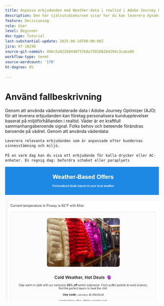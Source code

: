 ```yaml
---
title: Anpassa erbjudanden med Weather-data i realtid i Adobe Journey Optimizer med Web SDK
description: Den här självstudiekursen visar hur du kan leverera dynamiska, vädermedvetna erbjudanden i Adobe Journey Optimizer med hjälp av sammanhangsberoende data i realtid och Adobe Web SDK Personalization API. Du får lära dig att skicka väderattribut (som temperatur och förhållanden) från din webbplats till Adobe Experience Platform, mappa dem till ditt eventschema och använda dem i beslutsregler och rankningsformler för att anpassa erbjudanden när sidan läses in. Idealiskt för marknadsförare och utvecklare som vill förbättra digitala upplevelser med miljösammanhang i realtid.
feature: Decisioning
role: User
level: Beginner
doc-type: Tutorial
last-substantial-update: 2025-06-10T00:00:00Z
jira: KT-18258
source-git-commit: d46c5a922b8448f57b8a730188284294c3caba96
workflow-type: tm+mt
source-wordcount: '170'
ht-degree: 0%

---
```


# Använd fallbeskrivning

Genom att använda väderrelaterade data i Adobe Journey Optimizer (AJO) för att leverera erbjudanden kan företag personalisera kundupplevelser baserat på miljöförhållanden i realtid. Väder är en kraftfull sammanhangsberoende signal. Folks behov och beteende förändras beroende på vädret. Genom att använda väderdata:

    Leverera relevanta erbjudanden som är anpassade efter kundernas sinnesstämning och miljö.
    
    På en varm dag kan du visa ett erbjudande för kalla drycker eller AC-enheter. En regnig dag: befordra schaket eller paraplyets

![vädererbjudanden](assets/offers-use-case.png)